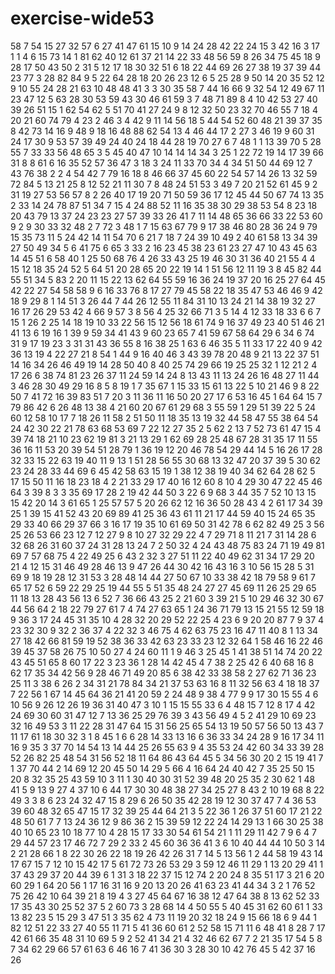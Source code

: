 # exercise-wide53
58
7
54
15
27
32
57
6
27
41
47
61
15
10
9
14
24
28
42
22
24
15
3
42
16
3
17
1
1
4
6
15
73
14
1
81
62
40
12
61
37
21
14
22
33
48
56
59
8
26
34
75
45
18
9
28
17
50
43
50
2
31
5
12
17
18
30
32
51
6
18
22
44
69
26
27
38
19
37
39
44
23
77
3
28
82
84
9
5
22
64
28
18
20
26
23
12
6
5
25
28
9
50
14
20
35
52
12
9
10
55
24
28
21
63
10
48
48
41
3
3
30
35
58
7
44
16
66
9
32
54
12
49
67
11
23
47
12
5
63
28
30
53
59
43
30
46
61
59
3
7
48
71
89
8
4
10
42
53
27
40
39
26
51
15
1
62
54
62
5
51
70
41
27
24
9
8
12
32
50
23
32
70
46
55
7
18
4
20
21
60
74
79
4
23
2
46
3
4
42
9
11
14
56
18
5
44
54
52
60
48
21
39
37
35
8
42
73
14
16
9
48
9
18
16
48
88
62
54
13
4
46
44
17
2
27
3
46
19
9
60
31
24
17
30
9
53
57
39
49
24
40
24
18
44
28
19
70
27
6
7
48
1
1
13
39
70
5
28
55
7
33
33
56
48
65
3
5
45
40
47
10
14
14
14
34
3
25
1
22
72
19
14
17
39
66
31
8
8
61
6
16
35
52
57
36
47
3
18
3
24
11
33
70
34
4
34
51
50
44
69
12
7
43
76
38
2
2
4
54
42
7
79
16
18
8
46
66
37
45
60
22
54
57
14
26
13
32
59
72
84
5
13
21
25
8
12
52
21
11
30
7
8
48
24
51
53
3
49
7
20
21
52
61
45
9
2
31
19
27
53
56
57
8
2
26
40
17
19
20
71
50
59
36
17
12
45
44
50
67
74
13
35
2
33
14
24
78
87
51
34
7
15
4
24
88
52
11
16
35
38
30
29
38
53
54
8
23
18
20
43
79
13
37
24
23
23
27
57
39
33
26
41
7
11
14
48
65
36
66
33
22
53
60
9
2
9
30
33
32
48
2
7
72
3
48
1
7
15
63
67
79
9
17
38
46
80
28
36
24
9
79
15
35
73
11
5
24
42
14
11
54
70
6
21
7
18
7
24
39
10
49
2
40
61
58
13
34
39
27
50
49
34
5
6
41
75
6
65
3
33
2
16
23
45
38
23
61
23
27
47
10
43
45
63
14
45
51
6
58
40
1
25
50
68
76
4
26
33
43
25
19
46
30
31
36
40
21
55
4
4
15
12
18
35
24
52
5
64
51
20
28
65
20
22
19
14
1
51
56
12
11
19
3
8
45
82
44
55
51
34
5
83
2
20
11
15
22
13
62
64
55
59
16
36
24
19
37
20
16
25
27
64
45
42
22
27
54
58
58
9
6
16
33
76
8
17
27
79
45
58
22
18
35
47
53
46
46
9
42
18
9
29
8
1
14
51
3
26
44
7
44
26
12
55
11
84
31
10
13
24
21
14
38
19
32
27
16
17
26
29
53
42
4
66
9
57
3
8
56
4
25
32
66
71
3
5
14
4
12
33
18
33
6
6
7
15
1
26
2
25
14
18
19
10
33
22
56
15
12
56
18
61
74
9
16
37
49
23
40
51
46
21
41
13
6
19
16
1
39
9
59
34
41
43
9
60
23
65
7
41
59
67
58
64
29
6
34
6
74
31
9
17
19
23
3
31
31
43
36
55
8
16
38
25
1
63
6
46
35
5
11
33
17
22
40
9
42
36
13
19
4
22
27
21
8
54
1
44
9
16
40
46
3
43
39
78
20
48
9
21
13
22
37
51
14
16
34
26
46
49
19
14
28
50
40
8
40
25
74
29
66
19
25
25
32
1
12
21
2
4
17
26
6
38
74
81
23
26
37
11
24
59
14
24
8
13
43
11
13
24
26
16
48
27
11
44
3
46
28
30
49
29
16
8
5
8
19
1
7
35
67
1
15
33
15
61
13
22
5
10
21
46
9
8
22
50
7
41
72
16
39
83
51
7
20
3
11
36
11
16
50
20
27
17
6
53
16
45
1
64
64
15
7
79
86
42
6
26
48
13
38
4
21
60
20
67
61
29
68
3
55
59
1
29
51
39
22
5
24
60
12
58
10
17
7
18
26
11
58
2
51
50
11
18
35
13
19
32
44
58
47
55
38
64
54
24
42
30
22
21
78
63
68
53
69
7
22
12
27
35
2
5
62
2
13
7
52
73
61
47
15
4
39
74
18
21
10
23
62
19
81
3
21
13
29
1
62
69
28
25
48
67
28
31
35
17
11
55
36
16
11
53
20
39
54
51
28
79
1
36
19
12
20
46
78
54
29
44
14
5
16
26
17
28
32
33
15
22
63
19
40
11
9
13
1
51
28
56
55
30
68
13
32
47
20
37
39
5
30
62
23
24
28
33
44
69
6
45
42
58
63
15
19
1
38
12
38
19
40
34
62
64
28
62
5
17
15
50
11
16
18
23
18
4
2
21
33
29
17
40
16
12
60
8
10
4
29
30
47
22
45
46
64
3
39
8
3
3
35
69
17
28
2
19
42
44
50
3
22
6
9
68
3
44
35
7
52
10
13
15
15
42
20
14
3
61
65
1
25
57
57
5
20
26
62
12
16
36
50
28
43
4
2
61
17
34
39
25
1
39
15
41
52
43
20
69
89
41
25
36
43
61
11
21
17
44
59
40
15
24
65
35
29
33
40
66
29
37
66
3
16
17
19
35
10
61
69
50
31
42
78
6
62
82
49
25
3
56
25
26
53
66
23
12
7
12
27
9
8
10
27
32
29
22
4
7
29
71
8
11
21
7
31
14
28
6
32
68
26
31
60
37
24
31
28
13
24
7
2
50
32
4
24
43
48
75
83
24
71
19
49
81
69
7
57
68
75
4
22
49
25
6
43
2
32
3
27
51
11
22
40
49
62
31
34
17
29
20
21
4
12
15
31
46
49
28
46
13
9
47
26
44
30
42
16
43
16
3
10
56
15
28
5
31
69
9
18
19
28
12
31
53
3
28
48
14
44
27
50
67
10
33
38
42
18
79
58
9
61
7
65
17
52
6
59
22
29
25
19
44
55
5
51
35
48
24
27
27
45
69
11
26
25
29
65
11
18
13
28
43
56
13
6
52
7
36
66
43
25
2
21
60
3
39
21
5
10
29
46
32
30
67
44
56
64
2
18
22
79
27
61
7
4
74
27
63
65
1
24
36
71
79
13
15
21
55
12
59
18
9
36
3
17
24
45
31
35
10
4
28
32
20
29
52
22
25
4
23
6
9
20
20
87
7
9
37
4
23
32
30
9
32
2
36
37
4
22
32
3
46
75
4
62
63
75
23
16
47
11
40
8
1
13
34
27
18
42
66
81
59
19
52
38
36
33
42
63
23
33
23
12
32
64
1
58
46
16
22
46
39
45
37
58
26
75
10
50
27
4
24
60
11
1
9
46
3
25
45
1
41
38
51
14
74
20
22
43
45
51
65
8
60
17
22
3
23
36
1
28
14
42
45
4
7
38
2
25
42
6
40
68
16
8
62
17
35
34
42
56
9
28
46
71
49
20
85
6
38
42
33
38
58
2
27
62
71
36
23
25
11
3
38
6
26
2
34
31
21
78
84
34
21
37
53
63
16
8
11
32
56
63
4
18
18
37
7
22
56
1
67
14
45
64
36
21
41
20
59
2
24
48
9
38
4
77
9
9
17
30
15
55
4
6
10
56
9
26
12
26
19
36
31
40
47
3
10
1
15
15
55
33
6
4
48
15
7
12
8
17
4
42
24
69
30
60
31
47
12
7
13
36
25
29
76
39
3
43
56
49
4
5
2
41
29
10
69
23
32
16
49
53
3
11
22
28
31
47
64
15
31
56
25
65
54
13
19
50
57
56
50
13
43
7
11
17
61
18
30
32
3
1
8
45
1
6
6
28
14
33
13
16
6
36
33
34
24
28
9
16
17
34
11
16
9
35
3
37
70
14
54
13
14
44
25
26
55
63
9
4
35
53
24
42
60
34
33
39
28
52
26
82
25
48
54
31
56
52
18
11
64
86
43
64
45
5
34
56
30
20
2
15
19
41
7
1
37
70
44
2
14
69
12
20
45
50
14
29
5
66
4
16
64
24
40
42
7
35
25
50
15
20
8
32
35
25
43
59
10
3
11
1
30
40
30
31
52
39
48
20
25
35
2
30
62
1
48
41
5
9
13
9
27
4
37
10
6
44
17
30
30
48
38
27
34
25
27
8
43
2
10
19
68
8
22
49
3
3
8
6
23
24
32
47
15
8
29
6
26
50
35
42
28
19
12
30
37
47
7
4
36
53
39
60
48
32
65
47
15
17
32
39
25
44
64
21
3
5
22
36
1
26
37
51
60
17
21
22
48
50
61
7
7
13
24
36
12
9
86
36
2
15
39
59
12
22
24
14
29
13
1
66
30
25
38
40
10
65
23
10
18
77
10
4
28
15
17
33
30
54
61
54
21
1
11
29
11
42
7
9
6
4
7
29
44
57
23
17
46
72
7
29
2
33
2
45
60
36
36
41
3
6
10
40
44
44
10
50
3
14
2
21
28
66
1
8
22
30
26
22
18
19
26
42
26
31
7
14
5
13
56
1
2
44
58
19
43
14
17
67
15
7
12
10
15
42
17
5
61
72
73
26
53
29
3
59
12
46
11
29
1
13
20
29
41
1
37
43
29
37
20
44
39
6
1
31
3
18
22
37
15
12
74
2
20
24
8
35
51
17
3
21
6
20
60
29
1
64
20
56
1
17
16
31
16
9
20
13
20
26
41
63
23
41
44
34
3
2
1
76
52
75
26
42
10
64
39
21
8
19
4
3
27
45
64
67
16
38
12
47
64
38
8
13
62
52
33
17
35
43
30
25
52
37
5
2
60
73
3
28
68
14
4
50
55
5
40
45
31
62
60
61
1
33
13
82
23
5
15
29
3
47
51
3
35
62
4
73
11
19
20
32
18
24
9
15
66
18
6
9
44
1
82
12
51
22
33
27
40
55
11
71
5
41
36
60
61
2
52
58
15
71
11
6
48
41
8
28
7
17
42
61
66
35
48
31
10
69
5
9
2
52
41
34
21
4
32
46
62
67
7
2
21
35
17
54
5
8
7
34
62
29
66
57
61
63
6
46
16
7
41
36
30
3
28
30
10
42
76
45
5
42
37
16
26
